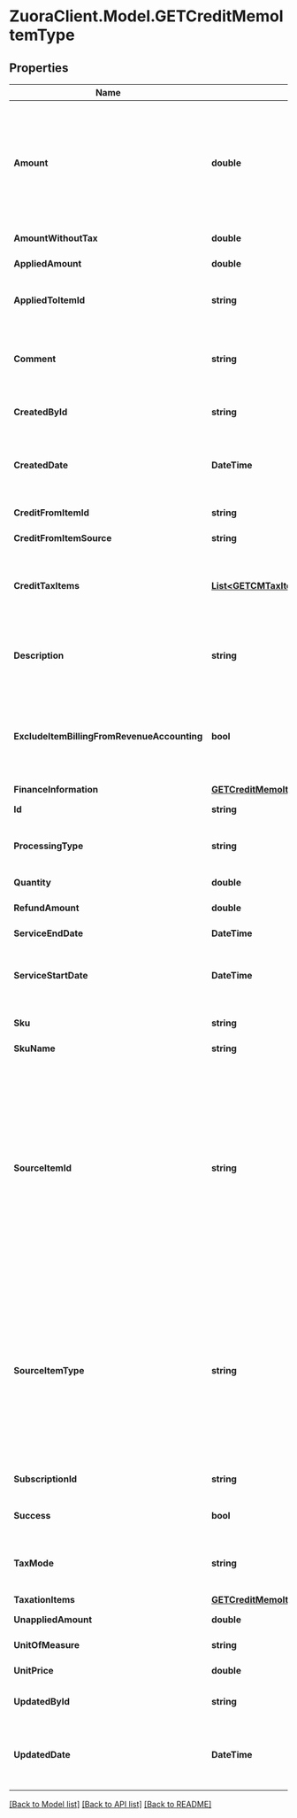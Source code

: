 # ZuoraClient.Model.GETCreditMemoItemType

## Properties

Name | Type | Description | Notes
------------ | ------------- | ------------- | -------------
**Amount** | **double** | The amount of the credit memo item. For tax-inclusive credit memo items, the amount indicates the credit memo item amount including tax. For tax-exclusive credit memo items, the amount indicates the credit memo item amount excluding tax.  | [optional] 
**AmountWithoutTax** | **double** | The credit memo item amount excluding tax.  | [optional] 
**AppliedAmount** | **double** | The applied amount of the credit memo item.  | [optional] 
**AppliedToItemId** | **string** | The unique ID of the credit memo item that the discount charge is applied to.  | [optional] 
**Comment** | **string** | Comments about the credit memo item.  **Note**: This field is not available if you set the &#x60;zuora-version&#x60; request header to &#x60;257.0&#x60; or later.  | [optional] 
**CreatedById** | **string** | The ID of the Zuora user who created the credit memo item.  | [optional] 
**CreatedDate** | **DateTime** | The date and time when the credit memo item was created, in &#x60;yyyy-mm-dd hh:mm:ss&#x60; format. For example, 2017-03-01 15:31:10.  | [optional] 
**CreditFromItemId** | **string** | The ID of the credit from item.  | [optional] 
**CreditFromItemSource** | **string** | The type of the credit from item.  | [optional] 
**CreditTaxItems** | [**List&lt;GETCMTaxItemType&gt;**](GETCMTaxItemType.md) | Container for the taxation items of the credit memo item.   **Note**: This field is not available if you set the &#x60;zuora-version&#x60; request header to &#x60;239.0&#x60; or later.  | [optional] 
**Description** | **string** | The description of the credit memo item.  **Note**: This field is only available if you set the &#x60;zuora-version&#x60; request header to &#x60;257.0&#x60; or later.  | [optional] 
**ExcludeItemBillingFromRevenueAccounting** | **bool** | The flag to exclude the credit memo item from revenue accounting.  **Note**: This field is only available if you have the Billing - Revenue Integration feature enabled.   | [optional] 
**FinanceInformation** | [**GETCreditMemoItemTypeAllOfFinanceInformation**](GETCreditMemoItemTypeAllOfFinanceInformation.md) |  | [optional] 
**Id** | **string** | The ID of the credit memo item.  | [optional] 
**ProcessingType** | **string** | The kind of the charge for the credit memo item. Its possible values are &#x60;Charge&#x60; and &#x60;Discount&#x60;.   | [optional] 
**Quantity** | **double** | The number of units for the credit memo item.  | [optional] 
**RefundAmount** | **double** | The amount of the refund on the credit memo item.  | [optional] 
**ServiceEndDate** | **DateTime** | The service end date of the credit memo item.  | [optional] 
**ServiceStartDate** | **DateTime** | The service start date of the credit memo item. If the associated charge is a one-time fee, this date is the date of that charge.  | [optional] 
**Sku** | **string** | The SKU for the product associated with the credit memo item.  | [optional] 
**SkuName** | **string** | The name of the SKU.  | [optional] 
**SourceItemId** | **string** | The ID of the source item.  - If the value of the &#x60;sourceItemType&#x60; field is &#x60;SubscriptionComponent&#x60; , the value of this field is the ID of the corresponding rate plan charge. - If the value of the &#x60;sourceItemType&#x60; field is &#x60;InvoiceDetail&#x60;, the value of this field is the ID of the corresponding invoice item. - If the value of the &#x60;sourceItemType&#x60; field is &#x60;ProductRatePlanCharge&#x60; , the value of this field is the ID of the corresponding product rate plan charge.  | [optional] 
**SourceItemType** | **string** | The type of the source item.  - If a credit memo is not created from an invoice or a product rate plan charge, the value of this field is &#x60;SubscriptionComponent&#x60;. - If a credit memo is created from an invoice, the value of this field is &#x60;InvoiceDetail&#x60;. - If a credit memo is created from a product rate plan charge, the value of this field is &#x60;ProductRatePlanCharge&#x60;.  | [optional] 
**SubscriptionId** | **string** | The ID of the subscription associated with the credit memo item.  | [optional] 
**Success** | **bool** | Returns &#x60;true&#x60; if the request was processed successfully. | [optional] 
**TaxMode** | **string** | The tax mode of the credit memo item, indicating whether the amount of the credit memo item includes tax.  | [optional] 
**TaxationItems** | [**GETCreditMemoItemTypeAllOfTaxationItems**](GETCreditMemoItemTypeAllOfTaxationItems.md) |  | [optional] 
**UnappliedAmount** | **double** | The unapplied amount of the credit memo item.  | [optional] 
**UnitOfMeasure** | **string** | The units to measure usage.  | [optional] 
**UnitPrice** | **double** | The per-unit price of the credit memo item.  | [optional] 
**UpdatedById** | **string** | The ID of the Zuora user who last updated the credit memo item.  | [optional] 
**UpdatedDate** | **DateTime** | The date and time when the credit memo item was last updated, in &#x60;yyyy-mm-dd hh:mm:ss&#x60; format. For example, 2017-03-02 15:36:10.  | [optional] 

[[Back to Model list]](../README.md#documentation-for-models) [[Back to API list]](../README.md#documentation-for-api-endpoints) [[Back to README]](../README.md)

